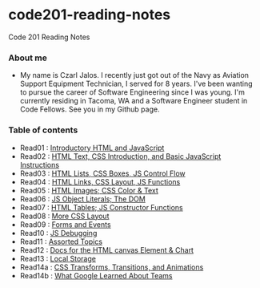 # code201-reading-notes #
Code 201 Reading Notes

### About me ###
* My name is Czarl Jalos. I recently just got out of the Navy as Aviation Support Equipment Technician, I served for 8 years. I've been wanting to pursue the career of Software Engineering since I was young. I'm currently residing in Tacoma, WA and a Software Engineer student in Code Fellows. See you in my Github page.

### Table of contents ###

* Read01  : [Introductory HTML and JavaScript](https://cfjalos.github.io/code201-reading-notes/class-01)
* Read02  : [HTML Text, CSS Introduction, and Basic JavaScript Instructions](https://cfjalos.github.io/code201-reading-notes/class-02)
* Read03  : [HTML Lists, CSS Boxes, JS Control Flow](https://cfjalos.github.io/code201-reading-notes/class-03)
* Read04  : [HTML Links, CSS Layout, JS Functions](https://cfjalos.github.io/code201-reading-notes/class-04)
* Read05  : [HTML Images; CSS Color & Text]()
* Read06  : [JS Object Literals; The DOM](https://cfjalos.github.io/code201-reading-notes/class-06)
* Read07  : [HTML Tables; JS Constructor Functions]()
* Read08  : [More CSS Layout](https://cfjalos.github.io/code201-reading-notes/class-08)
* Read09  : [Forms and Events]()
* Read10  : [JS Debugging]()
* Read11  : [Assorted Topics]()
* Read12  : [Docs for the HTML canvas Element & Chart]()
* Read13  : [Local Storage]()
* Read14a : [CSS Transforms, Transitions, and Animations]()
* Read14b : [What Google Learned About Teams]()
